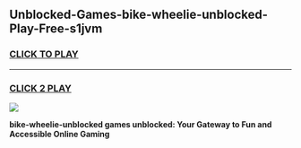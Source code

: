 
## Unblocked-Games-bike-wheelie-unblocked-Play-Free-s1jvm
<h3>
<a href="https://premium76.site?title=bike-wheelie-unblocked&ref=21A">CLICK TO PLAY</a></h3>
<hr>

<h3>
<a href="https://premium76.site?title=bike-wheelie-unblocked&ref=21A">CLICK 2 PLAY</a>
  
</h3>

<a href="https://premium76.site?title=bike-wheelie-unblocked&ref=21A"><img src="https://clearcache.store/games.png"></a>


**bike-wheelie-unblocked games unblocked: Your Gateway to Fun and Accessible Online Gaming**
